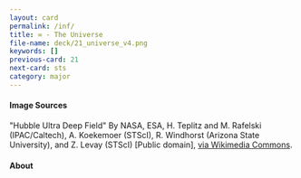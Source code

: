 ```yaml
---
layout: card
permalink: /inf/
title: ∞ - The Universe
file-name: deck/21_universe_v4.png
keywords: []
previous-card: 21
next-card: sts
category: major
---
```


#### Image Sources
"Hubble Ultra Deep Field" By NASA, ESA, H. Teplitz and M. Rafelski (IPAC/Caltech), A. Koekemoer (STScI), R. Windhorst (Arizona State University), and Z. Levay (STScI) [Public domain], [via Wikimedia Commons](https://commons.wikimedia.org/wiki/File%3ANASA-HS201427a-HubbleUltraDeepField2014-20140603.jpg).

#### About
